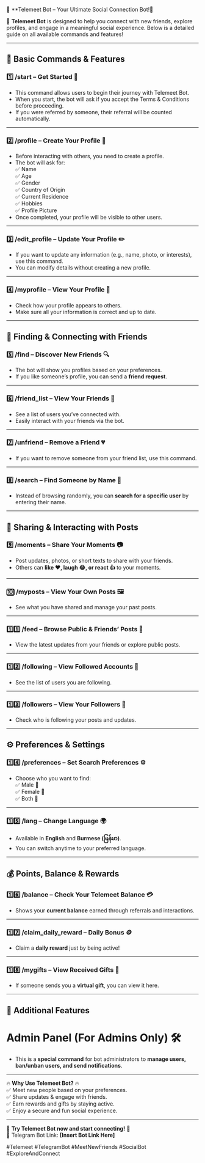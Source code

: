 📢 **Telemeet Bot – Your Ultimate Social Connection Bot!🎉  

🚀 **Telemeet Bot** is designed to help you connect with new friends, explore profiles, and engage in a meaningful social experience. Below is a detailed guide on all available commands and features!  

---

## 📝 **Basic Commands & Features**  

### **1️⃣ /start** – Get Started 🚀  
- This command allows users to begin their journey with Telemeet Bot.  
- When you start, the bot will ask if you accept the Terms & Conditions before proceeding.  
- If you were referred by someone, their referral will be counted automatically.  

---

### **2️⃣ /profile** – Create Your Profile 👤  
- Before interacting with others, you need to create a profile.  
- The bot will ask for:  
  ✅ Name  
  ✅ Age  
  ✅ Gender  
  ✅ Country of Origin  
  ✅ Current Residence  
  ✅ Hobbies  
  ✅ Profile Picture  
- Once completed, your profile will be visible to other users.  

---

### **3️⃣ /edit_profile** – Update Your Profile ✏️  
- If you want to update any information (e.g., name, photo, or interests), use this command.  
- You can modify details without creating a new profile.  

---

### **4️⃣ /myprofile** – View Your Profile 👀  
- Check how your profile appears to others.  
- Make sure all your information is correct and up to date.  

---

## 🔎 **Finding & Connecting with Friends**  

### **5️⃣ /find** – Discover New Friends 🔍  
- The bot will show you profiles based on your preferences.  
- If you like someone’s profile, you can send a **friend request**.  

---

### **6️⃣ /friend_list** – View Your Friends 👫  
- See a list of users you’ve connected with.  
- Easily interact with your friends via the bot.  

---

### **7️⃣ /unfriend** – Remove a Friend 💔  
- If you want to remove someone from your friend list, use this command.  

---

### **8️⃣ /search** – Find Someone by Name 🔎  
- Instead of browsing randomly, you can **search for a specific user** by entering their name.  

---

## 📸 **Sharing & Interacting with Posts**  

### **9️⃣ /moments** – Share Your Moments 📷  
- Post updates, photos, or short texts to share with your friends.  
- Others can **like ❤️, laugh 😂, or react 👍** to your moments.  

---

### **🔟 /myposts** – View Your Own Posts 🖼️  
- See what you have shared and manage your past posts.  

---

### **1️⃣1️⃣ /feed** – Browse Public & Friends’ Posts 📰  
- View the latest updates from your friends or explore public posts.  

---

### **1️⃣2️⃣ /following** – View Followed Accounts 🌟  
- See the list of users you are following.  

---

### **1️⃣3️⃣ /followers** – View Your Followers 🔗  
- Check who is following your posts and updates.  

---

## ⚙️ **Preferences & Settings**  

### **1️⃣4️⃣ /preferences** – Set Search Preferences ⚙️  
- Choose who you want to find:  
  ✅ Male 👨  
  ✅ Female 👩  
  ✅ Both 👥  

---

### **1️⃣5️⃣ /lang** – Change Language 🌍  
- Available in **English** and **Burmese (မြန်မာ)**.  
- You can switch anytime to your preferred language.  

---

## 💰 **Points, Balance & Rewards**  

### **1️⃣6️⃣ /balance** – Check Your Telemeet Balance 💳  
- Shows your **current balance** earned through referrals and interactions.  

---

### **1️⃣7️⃣ /claim_daily_reward** – Daily Bonus 🪙  
- Claim a **daily reward** just by being active!  

---

### **1️⃣8️⃣ /mygifts** – View Received Gifts 🎁  
- If someone sends you a **virtual gift**, you can view it here.  

---

## 🚀 **Additional Features**  

# Admin Panel (For Admins Only) 🛠️  
- This is a **special command** for bot administrators to **manage users, ban/unban users, and send notifications**.  

---

🔥 **Why Use Telemeet Bot?** 🔥  
✅ Meet new people based on your preferences.  
✅ Share updates & engage with friends.  
✅ Earn rewards and gifts by staying active.  
✅ Enjoy a secure and fun social experience.  

---

💬 **Try Telemeet Bot now and start connecting!** 🎉  
📌 Telegram Bot Link: **[Insert Bot Link Here]**  

#Telemeet #TelegramBot #MeetNewFriends #SocialBot #ExploreAndConnect
